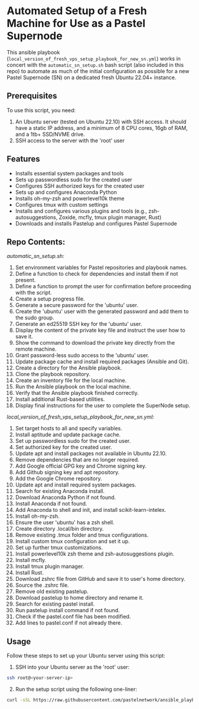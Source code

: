 # Automated Setup of a Fresh Machine for Use as a Pastel Supernode
This ansible playbook (`local_version_of_fresh_vps_setup_playbook_for_new_sn.yml`) works in concert with the `automatic_sn_setup.sh` bash script (also included in this repo) to automate as much of the initial configuration as possible for a new Pastel Supernode (SN) on a dedicated fresh Ubuntu 22.04+ instance.

## Prerequisites

To use this script, you need:

1. An Ubuntu server (tested on Ubuntu 22.10) with SSH access. It should have a static IP address, and a minimum of 8 CPU cores, 16gb of RAM, and a 1tb+ SSD/NVME drive.
2. SSH access to the server with the 'root' user


## Features

- Installs essential system packages and tools
- Sets up passwordless sudo for the created user
- Configures SSH authorized keys for the created user
- Sets up and configures Anaconda Python
- Installs oh-my-zsh and powerlevel10k theme
- Configures tmux with custom settings
- Installs and configures various plugins and tools (e.g., zsh-autosuggestions, Zoxide, mcfly, tmux plugin manager, Rust)
- Downloads and installs Pastelup and configures Pastel Supernode


## Repo Contents:

_automatic_sn_setup.sh:_
1. Set environment variables for Pastel repositories and playbook names.
2. Define a function to check for dependencies and install them if not present.
3. Define a function to prompt the user for confirmation before proceeding with the script.
4. Create a setup progress file.
5. Generate a secure password for the 'ubuntu' user.
6. Create the 'ubuntu' user with the generated password and add them to the sudo group.
7. Generate an ed25519 SSH key for the 'ubuntu' user.
8. Display the content of the private key file and instruct the user how to save it.
9. Show the command to download the private key directly from the remote machine.
10. Grant password-less sudo access to the 'ubuntu' user.
11. Update package cache and install required packages (Ansible and Git).
12. Create a directory for the Ansible playbook.
13. Clone the playbook repository.
14. Create an inventory file for the local machine.
15. Run the Ansible playbook on the local machine.
16. Verify that the Ansible playbook finished correctly.
17. Install additional Rust-based utilities.
18. Display final instructions for the user to complete the SuperNode setup.

_local_version_of_fresh_vps_setup_playbook_for_new_sn.yml:_
1. Set target hosts to all and specify variables.
2. Install aptitude and update package cache.
3. Set up passwordless sudo for the created user.
4. Set authorized key for the created user.
5. Update apt and install packages not available in Ubuntu 22.10.
6. Remove dependencies that are no longer required.
7. Add Google official GPG key and Chrome signing key.
8. Add Github signing key and apt repository.
9. Add the Google Chrome repository.
10. Update apt and install required system packages.
11. Search for existing Anaconda install.
12. Download Anaconda Python if not found.
13. Install Anaconda if not found.
14. Add Anaconda to shell and init, and install scikit-learn-intelex.
15. Install oh-my-zsh.
16. Ensure the user 'ubuntu' has a zsh shell.
17. Create directory .local/bin directory.
18. Remove existing .tmux folder and tmux configurations.
19. Install custom tmux configuration and set it up.
20. Set up further tmux customizations.
21. Install powerlevel10k zsh theme and zsh-autosuggestions plugin.
22. Install mcfly.
23. Install tmux plugin manager.
24. Install Rust.
25. Download zshrc file from GitHub and save it to user's home directory.
26. Source the .zshrc file.
27. Remove old existing pastelup.
28. Download pastelup to home directory and rename it.
29. Search for existing pastel install.
30. Run pastelup install command if not found.
31. Check if the pastel.conf file has been modified.
32. Add lines to pastel.conf if not already there.



## Usage

Follow these steps to set up your Ubuntu server using this script:

1. SSH into your Ubuntu server as the 'root' user:

```bash
ssh root@<your-server-ip>
```

2. Run the setup script using the following one-liner:

```bash
curl -sSL https://raw.githubusercontent.com/pastelnetwork/ansible_playbook_for_initial_setup_of_fresh_machine_for_sn/master/automatic_sn_setup.sh | bash
```

